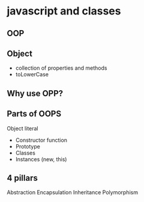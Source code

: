 # javascript and classes

## OOP

## Object
- collection of properties and methods
- toLowerCase

## Why use OPP?

## Parts of OOPS
Object literal  

- Constructor function
- Prototype
- Classes
- Instances (new, this)


## 4 pillars
Abstraction
Encapsulation
Inheritance
Polymorphism
